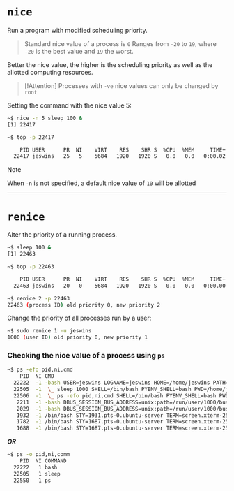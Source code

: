 
# `nice`

Run a program with modified scheduling priority.

> Standard nice value of a process is `0`
> Ranges from `-20` to `19`, where `-20` is the best value and `19` the worst.

Better the nice value, the higher is the scheduling priority as well as the allotted computing resources.

> [!Attention]
> Processes with `-ve` nice values can only be changed by `root`

Setting the command with the nice value 5:
```bash
~$ nice -n 5 sleep 100 &
[1] 22417
```

```bash
~$ top -p 22417

    PID USER      PR  NI    VIRT    RES    SHR S  %CPU  %MEM     TIME+ COMMAND
  22417 jeswins   25   5    5684   1920   1920 S   0.0   0.0   0:00.02 sleep
```

> [!Note]
> When `-n` is not specified, a default nice value of `10` will be allotted


---

# `renice`

Alter the priority of a running process.

```bash
~$ sleep 100 &
[1] 22463
```

```bash
~$ top -p 22463

    PID USER      PR  NI    VIRT    RES    SHR S  %CPU  %MEM     TIME+ COMMAND
  22463 jeswins   20   0    5684   1920   1920 S   0.0   0.0   0:00.00 sleep
```

```bash
~$ renice 2 -p 22463
22463 (process ID) old priority 0, new priority 2
```

Change the priority of all processes run by a user:
```bash
~$ sudo renice 1 -u jeswins
1000 (user ID) old priority 0, new priority 1
```

### Checking the nice value of a process using `ps`
```bash
~$ ps -efo pid,ni,cmd
    PID  NI CMD
  22222  -1 -bash USER=jeswins LOGNAME=jeswins HOME=/home/jeswins PATH=/usr/loc...
  22505  -1  \_ sleep 1000 SHELL=/bin/bash PYENV_SHELL=bash PWD=/home/jeswins L...
  22506  -1  \_ ps -efo pid,ni,cmd SHELL=/bin/bash PYENV_SHELL=bash PWD=/home/j...
   2211  -1 -bash DBUS_SESSION_BUS_ADDRESS=unix:path=/run/user/1000/bus HOME=/h...
   2029  -1 -bash DBUS_SESSION_BUS_ADDRESS=unix:path=/run/user/1000/bus HOME=/h...
   1932  -1 /bin/bash STY=1931.pts-0.ubuntu-server TERM=screen.xterm-256color T...
   1782  -1 /bin/bash STY=1687.pts-0.ubuntu-server TERM=screen.xterm-256color T...
   1688  -1 /bin/bash STY=1687.pts-0.ubuntu-server TERM=screen.xterm-256color T...
```

***OR***

```bash
~$ ps -o pid,ni,comm
    PID  NI COMMAND
  22222   1 bash
  22505   1 sleep
  22550   1 ps
```